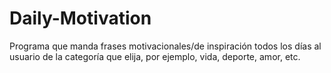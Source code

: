 # Daily-Motivation
Programa que manda frases motivacionales/de inspiración todos los días al usuario de la categoría que elija, por ejemplo, vida, deporte, amor, etc.
